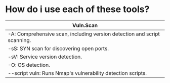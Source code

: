 # How do i use each of these tools?

| Vuln.Scan                                                                |
|--------------------------------------------------------------------------|
| -A: Comprehensive scan, including version detection and script scanning. |
| -sS: SYN scan for discovering open ports.                                |
| -sV: Service version detection.                                          |
| -O: OS detection.                                                        |
| --script vuln: Runs Nmap's vulnerability detection scripts.              |
